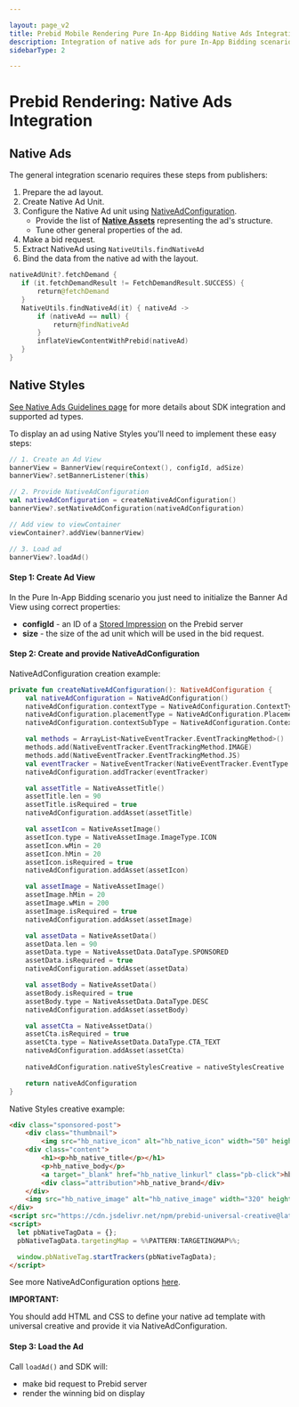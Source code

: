 ```yaml
---

layout: page_v2
title: Prebid Mobile Rendering Pure In-App Bidding Native Ads Integration
description: Integration of native ads for pure In-App Bidding scenario
sidebarType: 2

---
```


# Prebid Rendering: Native Ads Integration

## Native Ads

The general integration scenario requires these steps from publishers:

1. Prepare the ad layout.
2. Create Native Ad Unit.
3. Configure the Native Ad unit using [NativeAdConfiguration](rendering-native-ad-configuration.html).
    * Provide the list of **[Native Assets](rendering-native-guidelines.html#components)** representing the ad's structure.
    * Tune other general properties of the ad.
4. Make a bid request.
5. Extract NativeAd using `NativeUtils.findNativeAd`
7. Bind the data from the native ad with the layout.

``` kotlin
nativeAdUnit?.fetchDemand {
   if (it.fetchDemandResult != FetchDemandResult.SUCCESS) {
       return@fetchDemand
   }
   NativeUtils.findNativeAd(it) { nativeAd ->
       if (nativeAd == null) {
           return@findNativeAd
       }
       inflateViewContentWithPrebid(nativeAd)
   }
}
```

## Native Styles

[See Native Ads Guidelines page](rendering-native-guidelines.html) for more details about SDK integration and supported ad types.

To display an ad using Native Styles you'll need to implement these easy steps:

``` kotlin
// 1. Create an Ad View
bannerView = BannerView(requireContext(), configId, adSize)
bannerView?.setBannerListener(this)

// 2. Provide NativeAdConfiguration
val nativeAdConfiguration = createNativeAdConfiguration()
bannerView?.setNativeAdConfiguration(nativeAdConfiguration)

// Add view to viewContainer
viewContainer?.addView(bannerView)

// 3. Load ad
bannerView?.loadAd()
```

#### Step 1: Create Ad View

In the Pure In-App Bidding scenario you just need to initialize the Banner Ad View using correct properties:

- **configId** - an ID of a [Stored Impression](/prebid-server/features/pbs-storedreqs.html) on the Prebid server
- **size** - the size of the ad unit which will be used in the bid request.

#### Step 2: Create and provide NativeAdConfiguration

NativeAdConfiguration creation example:

``` kotlin
private fun createNativeAdConfiguration(): NativeAdConfiguration {
    val nativeAdConfiguration = NativeAdConfiguration()
    nativeAdConfiguration.contextType = NativeAdConfiguration.ContextType.SOCIAL_CENTRIC
    nativeAdConfiguration.placementType = NativeAdConfiguration.PlacementType.CONTENT_FEED
    nativeAdConfiguration.contextSubType = NativeAdConfiguration.ContextSubType.GENERAL_SOCIAL

    val methods = ArrayList<NativeEventTracker.EventTrackingMethod>()
    methods.add(NativeEventTracker.EventTrackingMethod.IMAGE)
    methods.add(NativeEventTracker.EventTrackingMethod.JS)
    val eventTracker = NativeEventTracker(NativeEventTracker.EventType.IMPRESSION, methods)
    nativeAdConfiguration.addTracker(eventTracker)

    val assetTitle = NativeAssetTitle()
    assetTitle.len = 90
    assetTitle.isRequired = true
    nativeAdConfiguration.addAsset(assetTitle)

    val assetIcon = NativeAssetImage()
    assetIcon.type = NativeAssetImage.ImageType.ICON
    assetIcon.wMin = 20
    assetIcon.hMin = 20
    assetIcon.isRequired = true
    nativeAdConfiguration.addAsset(assetIcon)

    val assetImage = NativeAssetImage()
    assetImage.hMin = 20
    assetImage.wMin = 200
    assetImage.isRequired = true
    nativeAdConfiguration.addAsset(assetImage)

    val assetData = NativeAssetData()
    assetData.len = 90
    assetData.type = NativeAssetData.DataType.SPONSORED
    assetData.isRequired = true
    nativeAdConfiguration.addAsset(assetData)

    val assetBody = NativeAssetData()
    assetBody.isRequired = true
    assetBody.type = NativeAssetData.DataType.DESC
    nativeAdConfiguration.addAsset(assetBody)

    val assetCta = NativeAssetData()
    assetCta.isRequired = true
    assetCta.type = NativeAssetData.DataType.CTA_TEXT
    nativeAdConfiguration.addAsset(assetCta)
    
    nativeAdConfiguration.nativeStylesCreative = nativeStylesCreative

    return nativeAdConfiguration
}
```

Native Styles creative example:

``` html
<div class="sponsored-post">
    <div class="thumbnail">
        <img src="hb_native_icon" alt="hb_native_icon" width="50" height="50"></div>
    <div class="content">
        <h1><p>hb_native_title</p></h1>
        <p>hb_native_body</p>
        <a target="_blank" href="hb_native_linkurl" class="pb-click">hb_native_cta</a>
        <div class="attribution">hb_native_brand</div>
    </div>
    <img src="hb_native_image" alt="hb_native_image" width="320" height="50">
</div>
<script src="https://cdn.jsdelivr.net/npm/prebid-universal-creative@latest/dist/native-trk.js"></script>
<script>
  let pbNativeTagData = {};
  pbNativeTagData.targetingMap = %%PATTERN:TARGETINGMAP%%;

  window.pbNativeTag.startTrackers(pbNativeTagData);
</script>
```

See more NativeAdConfiguration options [here](rendering-native-ad-configuration.html).

**IMPORTANT:**

You should add HTML and CSS to define your native ad template with universal creative and provide it via NativeAdConfiguration.

#### Step 3: Load the Ad

Call `loadAd()` and SDK will:

- make bid request to Prebid server
- render the winning bid on display
